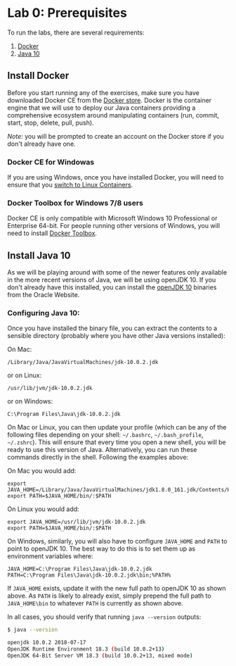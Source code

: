 # Lab 0: Prerequisites

To run the labs, there are several requirements:
1. [Docker](#install-docker)
2. [Java 10](#install-java-10)

## Install Docker

Before you start running any of the exercises, make sure you have downloaded Docker CE from the [Docker store](https://store.docker.com/search?type=edition&offering=community). Docker is the container engine that we will use to deploy our Java containers providing a comprehensive ecosystem around manipulating containers (run, commit, start, stop, delete, pull, push). 

*Note:* you will be prompted to create an account on the Docker store if you don't already have one.

### Docker CE for Windowas

If you are using Windows, once you have installed Docker, you will need to ensure that you [switch to Linux Containers](https://docs.docker.com/docker-for-windows/#switch-between-windows-and-linux-containers).

### Docker Toolbox for Windows 7/8 users

Docker CE is only compatible with Microsoft Windows 10 Professional or Enterprise 64-bit. For people running other versions of Windows, you will need to install [Docker Toolbox](https://docs.docker.com/toolbox/toolbox_install_windows/).

## Install Java 10

As we will be playing around with some of the newer features only available in the more recent versions of Java, we will be using openJDK 10. If you don't already have this installed, you can install the [openJDK 10](http://jdk.java.net/10/) binaries  from the Oracle Website.

### Configuring Java 10:

Once you have installed the binary file, you can extract the contents to a sensible directory (probably where you have other Java versions installed):

On Mac:

```
/Library/Java/JavaVirtualMachines/jdk-10.0.2.jdk
```

or on Linux:

```
/usr/lib/jvm/jdk-10.0.2.jdk
```

or on Windows:

```
C:\Program Files\Java\jdk-10.0.2.jdk
```

On Mac or Linux, you can then update your profile (which can be any of the following files depending on your shell: `~/.bashrc`, `~/.bash_profile`, `~/.zshrc`). This will ensure that every time you open a new shell, you will be ready to use this version of Java. Alternatively, you can run these commands directly in the shell. Following the examples above:

On Mac you would add:

```
export JAVA_HOME=/Library/Java/JavaVirtualMachines/jdk1.8.0_161.jdk/Contents/Home
export PATH=$JAVA_HOME/bin/:$PATH
```

On Linux you would add:

```
export JAVA_HOME=/usr/lib/jvm/jdk-10.0.2.jdk
export PATH=$JAVA_HOME/bin/:$PATH
```

On Windows, similarly, you will also have to configure `JAVA_HOME` and `PATH` to point to openJDK 10. The best way to do this is to set them up as environment variables where:

```
JAVA_HOME=C:\Program Files\Java\jdk-10.0.2.jdk
PATH=C:\Program Files\Java\jdk-10.0.2.jdk\bin;%PATH%
```

If `JAVA_HOME` exists, update it with the new full path to openJDK 10 as shown above. As `PATH` is likely to already exist, simply prepend the full path to `JAVA_HOME\bin` to whatever `PATH` is currently as shown above.

In all cases, you should verify that running `java --version` outputs:

```bash
$ java --version

openjdk 10.0.2 2018-07-17
OpenJDK Runtime Environment 18.3 (build 10.0.2+13)
OpenJDK 64-Bit Server VM 18.3 (build 10.0.2+13, mixed mode)
```
